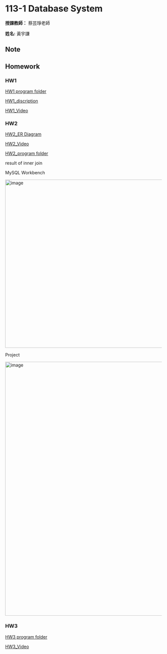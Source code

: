 # 113-1 Database System

**授課教師：** 蔡芸琤老師

**姓名:** 黃宇謙

## Note

## Homework

### HW1

[HW1 program folder](https://github.com/ArthurArthurArthur0817/Database-System/tree/main/HW1)

[HW1_discription](https://github.com/ArthurArthurArthur0817/Database-System/blob/main/HW1/Homework%201.pdf)

[HW1_Video](https://youtu.be/D8i0SQLk45Y)

### HW2

[HW2_ER Diagram](https://github.com/ArthurArthurArthur0817/Database-System/blob/main/HW2/Entity%20Relationship%20Diagram%20.png)

[HW2_Video](https://youtu.be/riVM1c_Aydc?si=mxW6XBEI785M_MpB)

[HW2_program folder](https://github.com/ArthurArthurArthur0817/Database-System/tree/main/HW2)

result of inner join

MySQL Workbench

<img width="542" alt="image" src="https://github.com/user-attachments/assets/781aa6c4-d541-449e-a6b8-17566cfd704a">

Project

<img width="818" alt="image" src="https://github.com/user-attachments/assets/b58618fb-65f6-49e5-a047-40bb0994ced1">

### HW3

[HW3 program folder](https://github.com/ArthurArthurArthur0817/Database-System/tree/main/HW1)

[HW3_Video](https://youtu.be/fJDqRf0H1ME)



